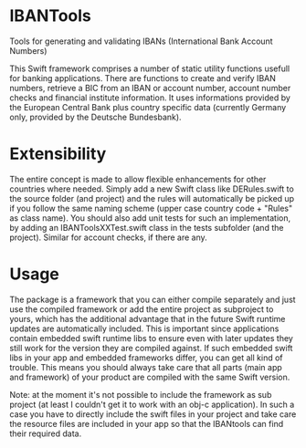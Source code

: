# IBANTools
Tools for generating and validating IBANs (International Bank Account Numbers)

This Swift framework comprises a number of static utility functions usefull for banking applications. There are functions to create and verify IBAN numbers, retrieve a BIC from an IBAN or account number, account number checks and financial institute information. It uses informations provided by the European Central Bank plus country specific data (currently Germany only, provided by the Deutsche Bundesbank).

# Extensibility
The entire concept is made to allow flexible enhancements for other countries where needed. Simply add a new Swift class like DERules.swift to the source folder (and project) and the rules will automatically be picked up if you follow the same naming scheme (upper case country code + "Rules" as class name). You should also add unit tests for such an implementation, by adding an IBANToolsXXTest.swift class in the tests subfolder (and the project). Similar for account checks, if there are any.

# Usage
The package is a framework that you can either compile separately and just use the compiled framework or add the entire project as subproject to yours, which has the additional advantage that in the future Swift runtime updates are automatically included. This is important since applications contain embedded swift runtime libs to ensure even with later updates they still work for the version they are compiled against. If such embedded swift libs in your app and embedded frameworks differ, you can get all kind of trouble. This means you should always take care that all parts (main app and framework) of your product are compiled with the same Swift version.

Note: at the moment it's not possible to include the framework as sub project (at least I couldn't get it to work with an obj-c application). In such a case you have to directly include the swift files in your project and take care the resource files are included in your app so that the IBANtools can find their required data.
